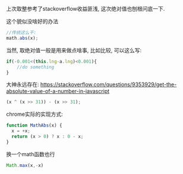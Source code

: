 上次取整参考了stackoverflow收益匪浅, 这次绝对值也刨根问底一下.

这个貌似没啥好的办法

```js
//传统这么干:
math.abs(x);
```

当然, 取绝对值一般是用来做点啥事, 比如比较, 可以这么写:

```js
if(-0.001<(this.lng-a.lng)<0.001){
    //do something
}
```

大神永远存在: https://stackoverflow.com/questions/9353929/get-the-absolute-value-of-a-number-in-javascript

```js
(x ^ (x >> 31)) - (x >> 31);
```

chrome实际的实现方式:

```js
function MathAbs(x) {
  x = +x;
  return (x > 0) ? x : 0 - x;
}
```

换一个math函数也行

```js
Math.max(x,-x)
```

